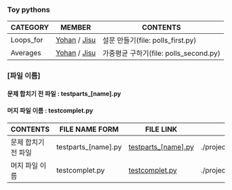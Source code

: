 ### Toy pythons

|CATEGORY|MEMBER|CONTENTS|
|--|--|--|
Loops_for|[Yohan](./polls_first/polls_first_[yohan].py) / [Jisu](./polls_first/polls_first_jisu.py)|설문 만들기(file: polls_first.py)
Averages|[Yohan](./polls_second/polls_second_yohan.py) / [Jisu](./polls_second/polls_second_jisu.py)|가중평균 구하기(file: polls_second.py)



### [파일 이름]

#### 문제 합치기 전 파일 : testparts_[name].py
#### 머지 파일 이름 : testcomplet.py

|CONTENTS|FILE NAME FORM|FILE LINK|MAP|
|--|--|--|--|
문제 합치기 전 파일|testparts_[name].py |[testparts_[name].py](./project_test/parts/testparts_[name].py)|./project_test/parts/testparts_[name].py
머지 파일 이름 |testcomplet.py|[testcomplet.py](./project_test/testcomplet.py) |./project_test/testcomplet.py|
